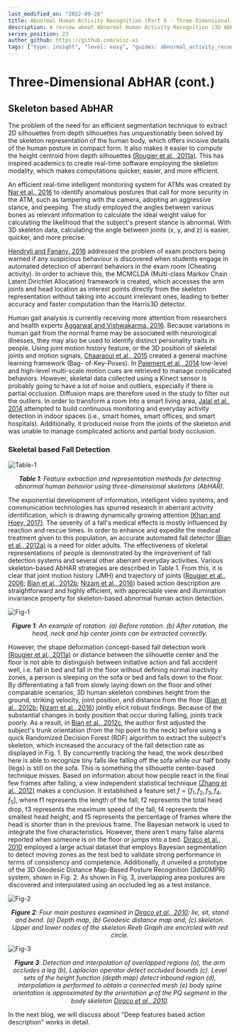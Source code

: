 ```yaml
---  
last_modified_on: "2022-09-26"
title: Abnormal Human Activity Recognition (Part 6 - Three-Dimensional AbHAR) (cont.)
description: A review about Abnormal Human Activity Recognition (3D AbHAR) (cont.).
series_position: 23
author_github: https://github.com/aioz-ai
tags: ["type: insight", "level: easy", "guides: abnormal_activity_recognition"]
---  
```

# Three-Dimensional AbHAR  (cont.)
  
##  Skeleton based AbHAR

The problem of the need for an efficient segmentation technique to extract 2D silhouettes from depth silhouettes has unquestionably been solved by the skeleton representation of the human body, which offers incisive details of the human posture in compact form. It also makes it easier to compute the height centroid from depth silhouettes [(Rougier et al., 2011a)](https://link.springer.com/chapter/10.1007/978-3-642-21535-3_16). This has inspired academics to create real-time software employing the skeleton modality, which makes computations quicker, easier, and more efficient.

An efficient real-time intelligent monitoring system for ATMs was created by [Nar et al., 2016](https://ieeexplore.ieee.org/document/7732351) to identify anomalous postures that call for more security in the ATM, such as tampering with the camera, adopting an aggressive stance, and peeping. The study employed the angles between various bones as relevant information to calculate the ideal weight value for calculating the likelihood that the subject's present stance is abnormal. With 3D skeleton data, calculating the angle between joints (x, y, and z) is easier, quicker, and more precise.

[Hendryli and Fanany, 2016](https://ieeexplore.ieee.org/document/7571881) addressed the problem of exam proctors being warned if any suspicious behaviour is discovered when students engage in automated detection of aberrant behaviors in the exam room (Cheating activity). In order to achieve this, the MCMCLDA (Multi-class Markov Chain Latent Dirichlet Allocation) framework is created, which accesses the arm joints and head location as interest points directly from the skeleton representation without taking into account irrelevant ones, leading to better accuracy and faster computation than the Harris3D detector.

Human gait analysis is currently receiving more attention from researchers and health experts [Aggarwal and Vishwakarma, 2016](https://ieeexplore.ieee.org/abstract/document/7833148). Because variations in human gait from the normal frame may be associated with neurological illnesses, they may also be used to identify distinct personality traits in people. Using joint motion history feature, or the 3D position of skeletal joints and motion signals, [Chaaraoui et al., 2015](https://ieeexplore.ieee.org/document/7284881) created a general machine learning framework (Bag- of-Key-Poses). In [Paiement et al., 2014](http://www.bmva.org/bmvc/2014/files/paper058.pdf) low-level and high-level multi-scale motion cues are retrieved to manage complicated behaviors. However, skeletal data collected using a Kinect sensor is probably going to have a lot of noise and outliers, especially if there is partial occlusion. Diffusion maps are therefore used in the study to filter out the outliers. In order to transform a room into a smart living area, [Jalal et al., 2014](https://www.mdpi.com/1424-8220/14/7/11735) attempted to build continuous monitoring and everyday activity detection in indoor spaces (i.e., smart homes, smart offices, and smart hospitals). Additionally, it produced noise from the joints of the skeleton and was unable to manage complicated actions and partial body occlusion.

### Skeletal based Fall Detection

![Table-1](https://vision.aioz.io/thumbnail/8380930332ab4925acd3/1024/part6-table1.png) *<center>**Table 1**:  Feature extraction and representation methods for detecting abnormal human behavior using three-dimensional skeletons (AbHAR).</center>*

The exponential development of information, intelligent video systems, and communication technologies has spurred research in aberrant activity identification, which is drawing dynamically growing attention [(Khan and Hoey, 2017)](https://www.sciencedirect.com/science/article/abs/pii/S1350453316302600). The severity of a fall's medical effects is mostly influenced by reaction and rescue times. In order to enhance and expedite the medical treatment given to this population, an accurate automated fall detector [(Bian et al., 2012a)](https://dl.acm.org/doi/10.1145/2407516.2407544) is a need for older adults. The effectiveness of skeletal representations of people is demonstrated by the improvement of fall detection systems and several other aberrant everyday activities. Various skeleton-based AbHAR strategies are described in Table 1. From this, it is clear that joint motion history (JMH) and trajectory of joints ([Rougier et al., 2006](https://ieeexplore.ieee.org/document/4463271); [Bian et al., 2012b](https://www.researchgate.net/publication/230602482_A_Depth_Video_Approach_for_Fall_Detection_Based_on_Human_Joints_Height_and_Falling_Velocity); [Nizam et al., 2016](https://www.researchgate.net/publication/310595725_Development_of_Human_Fall_Detection_System_using_Joint_Height_Joint_Velocity_and_Joint_Position_from_Depth_Maps)) based action description are straightforward and highly efficient, with appreciable view and illumination invariance property for skeleton-based abnormal human action detection.

![Fig-1](https://vision.aioz.io/thumbnail/76190831ca3b4aabbda3/1024/part6-figure1.png) *<center>**Figure 1**:  An example of rotation. (a) Before rotation. (b) After rotation, the head, neck and hip center joints can be extracted correctly.</center>*

However, the shape deformation concept-based fall detection work [(Rougier et al., 2011a)](https://link.springer.com/chapter/10.1007/978-3-642-21535-3_16) or distance between the silhouette center and the floor is not able to distinguish between initiative action and fall accident well, i.e. fall in bed and fall in the floor without defining normal inactivity zones, a person is sleeping on the sofa or bed and falls down to the floor. By differentiating a fall from slowly laying down on the floor and other comparable scenarios, 3D human skeleton combines height from the ground, striking velocity, joint position, and distance from the floor ([Bian et al., 2012b](https://www.researchgate.net/publication/230602482_A_Depth_Video_Approach_for_Fall_Detection_Based_on_Human_Joints_Height_and_Falling_Velocity); [Nizam et al., 2016](https://www.researchgate.net/publication/310595725_Development_of_Human_Fall_Detection_System_using_Joint_Height_Joint_Velocity_and_Joint_Position_from_Depth_Maps)) jointly elicit robust findings. Because of the substantial changes in body position that occur during falling, joints track poorly. As a result, in [Bian et al., 2012c](https://dl.acm.org/doi/10.1145/2407516.2407544), the author first adjusted the subject's trunk orientation (from the hip point to the neck) before using a quick Randomized Decision Forest (RDF) algorithm to extract the subject's skeleton, which increased the accuracy of the fall detection rate as displayed in Fig. 1. By concurrently tracking the head, the work described here is able to recognize tiny falls like falling off the sofa while our half body (legs) is still on the sofa. This is something the silhouette center-based technique misses. Based on information about how people react in the final few frames after falling, a view independent statistical technique [(Zhang et al., 2012)](https://ieeexplore.ieee.org/document/6460950) makes a conclusion. It established a feature set $f = [f_1, f_2, f_3, f_4, f_5]$, where f1 represents the length of the fall, f2 represents the total head drop, f3 represents the maximum speed of the fall, f4 represents the smallest head height, and f5 represents the percentage of frames where the head is shorter than in the previous frame. The Bayesian network is used to integrate the five characteristics. However, there aren't many false alarms reported when someone is on the floor or jumps into a bed. [Diraco et al., 2010](https://ieeexplore.ieee.org/document/5457055) employed a large actual dataset that employs Bayesian segmentation to detect moving zones as the test bed to validate strong performance in terms of consistency and competence. Additionally, it unveiled a prototype of the 3D Geodesic Distance Map-Based Posture Recognition (3dGDMPR) system, shown in Fig. 2. As shown in Fig. 3, overlapping area postures are discovered and interpolated using an occluded leg as a test instance.

![Fig-2](https://vision.aioz.io/thumbnail/e37fafd5cca347a594b0/1024/part6-figure2.png) *<center>**Figure 2**: Four main postures examined in [Diraco et al., 2010](https://ieeexplore.ieee.org/document/5457055): lie, sit, stand and bend. (a) Depth map, (b) Geodesic distance map and, (c) skeleton. Upper and lower nodes of the skeleton Reeb Graph are encircled with red circle.</center>*

![Fig-3](https://vision.aioz.io/thumbnail/62287bb559804ced9541/1024/part6-figure3.png) *<center>**Figure 3**: Detection and interpolation of overlapped regions (a), the arm occludes a leg (b), Laplacian operator detect occluded bounds (c). Level sets of the height function (depth map) detect inbound region (d), interpolation is performed to obtain a connected mesh (e) body spine orientation is approximated by the orientation 𝜑 of the PQ segment in the body skeleton [Diraco et al., 2010](https://ieeexplore.ieee.org/document/5457055).</center>*

In the next blog, we will discuss about "Deep features based action description" works in detail.